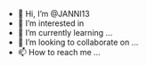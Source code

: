 - 👋 Hi, I’m @JANNI13
- 👀 I’m interested in 
- 🌱 I’m currently learning ...
- 💞️ I’m looking to collaborate on ...
- 📫 How to reach me ...

<!---
JANNI13/JANNI13 is a ✨ special ✨ repository because its `README.md` (this file) appears on your GitHub profile.
You can click the Preview link to take a look at your changes.
--->
